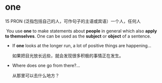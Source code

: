 # one

15 PRON (泛指包括自己的人，可作句子的主语或宾语）一个人，任何人

​	You use **one** to make statements about **people** in general which also **apply to themselves**. One can be used as the **subject** or **object** of a sentence.

* If **one** looks at the longer run, a lot of positive things are happening...

  如果把目光放长远些，就会发现很多积极的事情正在发生。

* Where does one go from there?...

  从那里可以去什么地方？